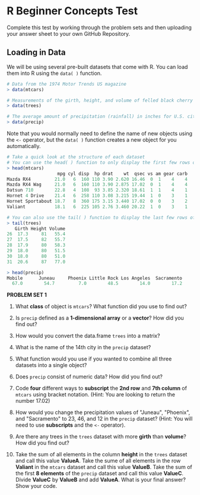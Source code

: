 # R Beginner Concepts Test

Complete this test by working through the problem sets and then uploading your answer sheet to your own GitHub Repository.

## Loading in Data

We will be using several pre-built datasets that come with R. You can load them into R using the ````data( )```` function.

````R
# Data from the 1974 Motor Trends US magazine
> data(mtcars)

# Measurements of the girth, height, and volume of felled black cherry trees
> data(trees)

# The average amount of precipitation (rainfall) in inches for U.S. cities
> data(precip)
````

Note that you would normally need to define the name of new objects using the ````<-```` operator, but the ````data( )```` function creates a new object for you automatically.

````R
# Take a quick look at the structure of each dataset
# You can use the head( ) function to only display the first few rows of each dataset
> head(mtcars)
                   mpg cyl disp  hp drat    wt  qsec vs am gear carb
Mazda RX4         21.0   6  160 110 3.90 2.620 16.46  0  1    4    4
Mazda RX4 Wag     21.0   6  160 110 3.90 2.875 17.02  0  1    4    4
Datsun 710        22.8   4  108  93 3.85 2.320 18.61  1  1    4    1
Hornet 4 Drive    21.4   6  258 110 3.08 3.215 19.44  1  0    3    1
Hornet Sportabout 18.7   8  360 175 3.15 3.440 17.02  0  0    3    2
Valiant           18.1   6  225 105 2.76 3.460 20.22  1  0    3    1

# You can also use the tail( ) function to display the last few rows of the dataset
> tail(trees)
   Girth Height Volume
26  17.3     81   55.4
27  17.5     82   55.7
28  17.9     80   58.3
29  18.0     80   51.5
30  18.0     80   51.0
31  20.6     87   77.0

> head(precip)
Mobile      Juneau     Phoenix Little Rock Los Angeles  Sacramento
  67.0        54.7         7.0        48.5        14.0        17.2
````
**PROBLEM SET 1**

1. What **class** of object is ````mtcars````? What function did you use to find out?

2. Is ````precip```` defined as a **1-dimensional array** or a **vector**? How did you find out?

3. How would you convert the data.frame ````trees```` into a matrix?

4. What is the name of the 14th city in the ````precip```` dataset?

5. What function would you use if you wanted to combine all three datasets into a single object?

6. Does ````precip```` consist of numeric data? How did you find out?

7. Code **four** different ways to **subscript** the **2nd row** and **7th column** of ````mtcars```` using bracket notation. (Hint: You are looking to return the number 17.02)

8. How would you change the precipitation values of "Juneau", "Phoenix", and "Sacramento" to 23, 46, and 12 in the ````precip```` dataset? (Hint: You will need to use **subscripts** and the ````<-```` operator).

9. Are there any trees in the ````trees```` dataset with more **girth** than **volume**? How did you find out?

10. Take the sum of all elements in the column **height** in the ````trees```` dataset and call this value **ValueA**. Take the sume of all elements in the row **Valiant** in the ````mtcars```` dataset and call this value **ValueB**. Take the sum of the first **8 elements** of the ````precip```` dataset and call this value **ValueC**. Divide **ValueC** by **ValueB** and add **ValueA**. What is your final answer? Show your code.
